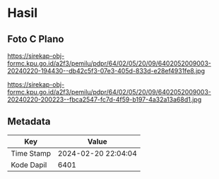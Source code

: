 # Hasil

## Foto C Plano

https://sirekap-obj-formc.kpu.go.id/a2f3/pemilu/pdpr/64/02/05/20/09/6402052009003-20240220-194430--db42c5f3-07e3-405d-833d-e28ef4931fe8.jpg

https://sirekap-obj-formc.kpu.go.id/a2f3/pemilu/pdpr/64/02/05/20/09/6402052009003-20240220-200223--fbca2547-fc7d-4f59-b197-4a32a13a68d1.jpg


## Metadata

| Key        | Value               |
| ---------- | ------------------- |
| Time Stamp | 2024-02-20 22:04:04 |
| Kode Dapil | 6401                |




